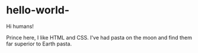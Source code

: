 # hello-world-

Hi humans!

Prince here, I like HTML and CSS.
I've had pasta on the moon and find them far superior to Earth pasta.

